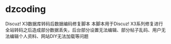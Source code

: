 # dzcoding
Discuz! X3数据库转码后数据编码修复脚本
本脚本用于Discuz! X3系列修复进行全站转码之后造成部分数据丢失，后台部分设置无法编辑、部分帖子乱码、用户无法编辑个人资料、网站DIY无法加载等问题
